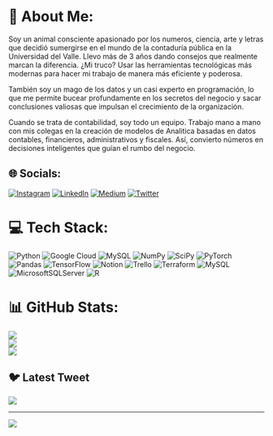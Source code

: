# 💫 About Me:
Soy un animal consciente apasionado por los numeros, ciencia, arte y letras que decidió sumergirse en el mundo de la contaduría pública en la Universidad del Valle. Llevo más de 3 años dando consejos que realmente marcan la diferencia. ¿Mi truco? Usar las herramientas tecnológicas más modernas para hacer mi trabajo de manera más eficiente y poderosa.

También soy un mago de los datos y un casi experto en programación, lo que me permite bucear profundamente en los secretos del negocio y sacar conclusiones valiosas que impulsan el crecimiento de la organización.

Cuando se trata de contabilidad, soy todo un equipo. Trabajo mano a mano con mis colegas en la creación de modelos de Analitica basadas en datos contables, financieros, administrativos y fiscales. Así, convierto números en decisiones inteligentes que guían el rumbo del negocio.


## 🌐 Socials:
[![Instagram](https://img.shields.io/badge/Instagram-%23E4405F.svg?logo=Instagram&logoColor=white)](https://instagram.com/https://www.instagram.com/david.montoyas/) [![LinkedIn](https://img.shields.io/badge/LinkedIn-%230077B5.svg?logo=linkedin&logoColor=white)](https://linkedin.com/in/https://www.linkedin.com/in/david-montoya-salazar-6b080514a/) [![Medium](https://img.shields.io/badge/Medium-12100E?logo=medium&logoColor=white)](https://medium.com/@https://medium.com/@davidmontoya-bd) [![Twitter](https://img.shields.io/badge/Twitter-%231DA1F2.svg?logo=Twitter&logoColor=white)](https://twitter.com/https://twitter.com/MontoyaDavi) 

# 💻 Tech Stack:
![Python](https://img.shields.io/badge/python-3670A0?style=for-the-badge&logo=python&logoColor=ffdd54) ![Google Cloud](https://img.shields.io/badge/Google%20Cloud-%234285F4.svg?style=for-the-badge&logo=google-cloud&logoColor=white) ![MySQL](https://img.shields.io/badge/mysql-%2300f.svg?style=for-the-badge&logo=mysql&logoColor=white) ![NumPy](https://img.shields.io/badge/numpy-%23013243.svg?style=for-the-badge&logo=numpy&logoColor=white) ![SciPy](https://img.shields.io/badge/SciPy-%230C55A5.svg?style=for-the-badge&logo=scipy&logoColor=%white) ![PyTorch](https://img.shields.io/badge/PyTorch-%23EE4C2C.svg?style=for-the-badge&logo=PyTorch&logoColor=white) ![Pandas](https://img.shields.io/badge/pandas-%23150458.svg?style=for-the-badge&logo=pandas&logoColor=white) ![TensorFlow](https://img.shields.io/badge/TensorFlow-%23FF6F00.svg?style=for-the-badge&logo=TensorFlow&logoColor=white) ![Notion](https://img.shields.io/badge/Notion-%23000000.svg?style=for-the-badge&logo=notion&logoColor=white) ![Trello](https://img.shields.io/badge/Trello-%23026AA7.svg?style=for-the-badge&logo=Trello&logoColor=white) ![Terraform](https://img.shields.io/badge/terraform-%235835CC.svg?style=for-the-badge&logo=terraform&logoColor=white) ![MySQL](https://img.shields.io/badge/mysql-%2300f.svg?style=for-the-badge&logo=mysql&logoColor=white) ![MicrosoftSQLServer](https://img.shields.io/badge/Microsoft%20SQL%20Sever-CC2927?style=for-the-badge&logo=microsoft%20sql%20server&logoColor=white) ![R](https://img.shields.io/badge/r-%23276DC3.svg?style=for-the-badge&logo=r&logoColor=white)
# 📊 GitHub Stats:
![](https://github-readme-stats.vercel.app/api?username=DavidMontoyabd&theme=tokyonight&hide_border=true&include_all_commits=true&count_private=false)<br/>
![](https://github-readme-streak-stats.herokuapp.com/?user=DavidMontoyabd&theme=tokyonight&hide_border=true)<br/>
![](https://github-readme-stats.vercel.app/api/top-langs/?username=DavidMontoyabd&theme=tokyonight&hide_border=true&include_all_commits=true&count_private=false&layout=compact)

## 🐦 Latest Tweet
[![](https://gtce.itsvg.in/api?username=https://twitter.com/MontoyaDavi)](https://github.com/VishwaGauravIn/github-twitter-card-embed)

---
[![](https://visitcount.itsvg.in/api?id=DavidMontoyabd&icon=0&color=0)](https://visitcount.itsvg.in)

<!-- Proudly created with GPRM ( https://gprm.itsvg.in ) -->
